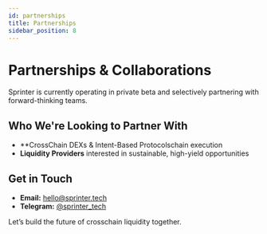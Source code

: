 ```yaml
---
id: partnerships
title: Partnerships
sidebar_position: 8
---
```


# Partnerships & Collaborations

Sprinter is currently operating in private beta and selectively partnering with forward-thinking teams.

## Who We're Looking to Partner With

- **CrossChain DEXs & Intent-Based Protocolschain execution
- **Liquidity Providers** interested in sustainable, high-yield opportunities

## Get in Touch

- **Email:** [hello@sprinter.tech](mailto:hello@sprinter.tech)
- **Telegram:** [@sprinter_tech](https://t.me/sprinter_tech)

Let’s build the future of crosschain liquidity together.
